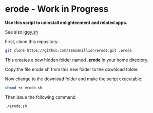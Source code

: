 # erode - Work in Progress


**Use this script to uninstall enlightenment and related apps.**

See also [iggy.sh](https://github.com/sensamillion/iggy)


First, clone this repository:

```bash
git clone https://github.com/sensamillion/erode.git .erode
```

This creates a new hidden folder named **.erode** in your home directory.

Copy the file erode.sh from this new folder to the download folder.

Now change to the download folder and make the script executable:

```bash
chmod +x erode.sh
```

Then issue the following command:

```bash
./erode.sh
```
